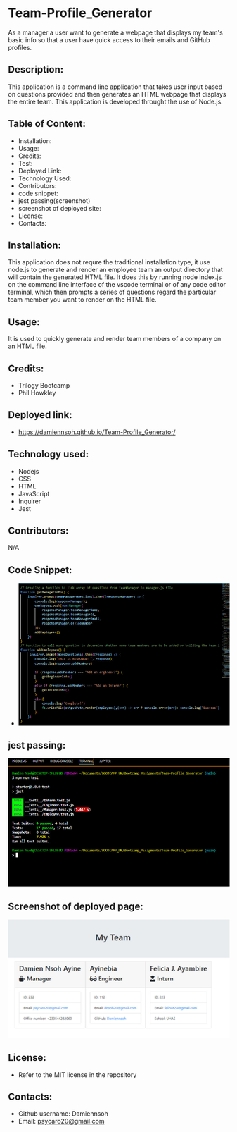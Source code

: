 # Team-Profile_Generator
As a manager a user want to generate a webpage that displays my team's basic info so that a user have quick access to their emails and GitHub profiles.

## Description:
This application is a command line application that takes user input based on questions provided and then generates an HTML webpage that displays the entire team.
This application is developed throught the use of Node.js.

## Table of Content:
* Installation:
* Usage:
* Credits:
* Test:
* Deployed Link:
* Technology Used:
* Contributors:
* code snippet:
* jest passing(screenshot)
* screenshot of deployed site:
* License:
* Contacts:

## Installation:
This application does not requre the traditional installation type, it use node.js to generate and render an employee team an output directory that will contain the generated HTML file.
It does this by running node index.js on the command line interface of the vscode terminal or of any code editor terminal, which then prompts a series of questions regard the particular team member you want to render on the HTML file.

## Usage:
It is used to quickly generate and render team members of a company on an HTML file.

## Credits:
* Trilogy Bootcamp
* Phil Howkley

## Deployed link:
* https://damiennsoh.github.io/Team-Profile_Generator/

## Technology used:
* Nodejs
* CSS
* HTML
* JavaScript
* Inquirer
* Jest

## Contributors:
N/A

## Code Snippet:
* ![image](https://github.com/Damiennsoh/Team-Profile_Generator/blob/main/assets/nodejs%20code%20snippet.jpg)

## jest passing:
![image](https://github.com/Damiennsoh/Team-Profile_Generator/blob/main/assets/team-profile.jpg)

## Screenshot of deployed page:
![image](https://github.com/Damiennsoh/Team-Profile_Generator/blob/main/assets/myteam.jpg)

##  License:
* Refer to the MIT license in the repository
## Contacts:
* Github username: Damiennsoh
* Email: psycaro20@gmail.com
